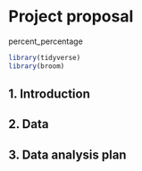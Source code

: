 Project proposal
================
percent_percentage

``` r
library(tidyverse)
library(broom)
```

## 1\. Introduction

## 2\. Data

## 3\. Data analysis plan



